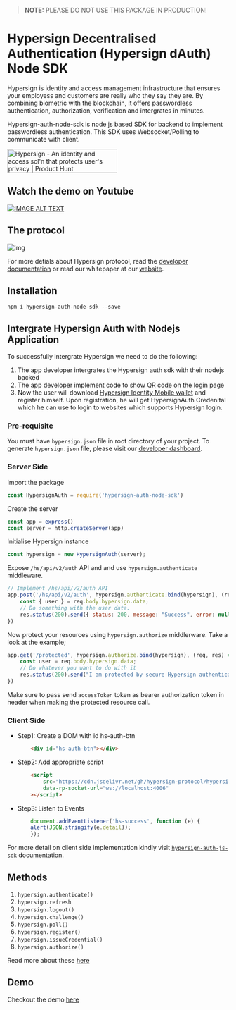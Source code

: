 > **NOTE:** PLEASE DO NOT USE THIS PACKAGE IN PRODUCTION!

# Hypersign Decentralised Authentication (Hypersign dAuth) Node SDK

Hypersign is identity and access management infrastructure that ensures your employess and customers are really who they say they are. By combining biometric with the blockchain, it offers passwordless authentication, authorization, verification and intergrates in minutes.

Hypersign-auth-node-sdk is node js based SDK for backend to implement passwordless authentication. This SDK uses Websocket/Polling to communicate with client. 

<a href="https://www.producthunt.com/posts/hypersign-1?utm_source=badge-featured&utm_medium=badge&utm_souce=badge-hypersign-1" target="_blank"><img src="https://api.producthunt.com/widgets/embed-image/v1/featured.svg?post_id=276083&theme=light" alt="Hypersign - An identity and access sol'n that protects user's privacy | Product Hunt" style="width: 250px; height: 54px;" width="250" height="54" /></a>

## Watch the demo on Youtube

[![IMAGE ALT TEXT](http://i.imgur.com/FWVjPfu.png)](https://www.youtube.com/watch?v=1c0VMnWDhr8 "hypersign developer exp")  

## The protocol

![img](demo/public/protocol2.png)

For more detials about Hypersign protocol, read the [developer documentation](https://docs.hypersign.id/dauth/introduction) or read our whitepaper at our [website](https://hypersign.id).

## Installation

```
npm i hypersign-auth-node-sdk --save
```

## Intergrate Hypersign Auth with Nodejs Application

To successfully intergrate Hypersign we need to do the following:

1. The app developer intergrates the Hypersign auth sdk with their nodejs backed
2. The app developer implement code to show QR code on the login page
3. Now the user will download [Hypersign Identity Mobile wallet]() and register himself. Upon registration, he will get HypersignAuth Credenital which he can use to login to websites which supports Hypersign login.


### Pre-requisite 

You must have `hypersign.json` file in root directory of your project. To generate `hypersign.json` file, please visit our [developer dashboard](https://dashboard.hypersign.id).

### Server Side

Import the package 

```js
const HypersignAuth = require('hypersign-auth-node-sdk')
```

Create the server

```js
const app = express()
const server = http.createServer(app)
```

Initialise Hypersign instance

```js
const hypersign = new HypersignAuth(server);
```

Expose `/hs/api/v2/auth` API and and use `hypersign.authenticate` middleware.

```js
// Implement /hs/api/v2/auth API 
app.post('/hs/api/v2/auth', hypersign.authenticate.bind(hypersign), (req, res) => {
    const { user } = req.body.hypersign.data;
    // Do something with the user data.
    res.status(200).send({ status: 200, message: "Success", error: null });
})
```

Now protect your resources using `hypersign.authorize` middlerware. Take a look at the example;

```js
app.get('/protected', hypersign.authorize.bind(hypersign), (req, res) => {
    const user = req.body.hypersign.data;
    // Do whatever you want to do with it
    res.status(200).send("I am protected by secure Hypersign authentication");
})
```
Make sure to pass send `accessToken` token as bearer authorization token in header when making the protected resource call.

### Client Side

- Step1: Create a DOM with id hs-auth-btn
    ```html
        <div id="hs-auth-btn"></div>
    ```
- Step2: Add appropriate script
    ```html
        <script
            src="https://cdn.jsdelivr.net/gh/hypersign-protocol/hypersign-auth-js-sdk@1.0.2/build/hs-auth-js-sdk.js"
            data-rp-socket-url="ws://localhost:4006"
        ></script>
    ```
- Step3: Listen to Events
    ```js
        document.addEventListener('hs-success', function (e) {
        alert(JSON.stringify(e.detail));
        });
    ```

For more detail on client side implementation kindly visit [`hypersign-auth-js-sdk`](https://github.com/hypersign-protocol/hypersign-auth-js-sdk) documentation.

## Methods 

1. `hypersign.authenticate()`
2. `hypersign.refresh`
3. `hypersign.logout()`
4. `hypersign.challenge()`
5. `hypersign.poll()`
6. `hypersign.register()`
7. `hypersign.issueCredential()`
8. `hypersign.authorize()`


Read more about these [here](/docs.md)


## Demo

Checkout the demo [here](/demo/README.md)

